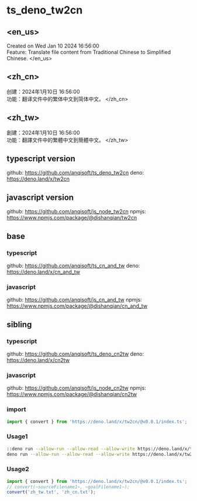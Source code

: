 # ts_deno_tw2cn
## <en_us>
Created on Wed Jan 10 2024 16:56:00<br>
Feature: Translate file content from Traditional Chinese to Simplified Chinese.
</en_us><br>

## <zh_cn>
创建：2024年1月10日 16:56:00<br>
功能：翻译文件中的繁体中文到简体中文。
</zh_cn><br>

## <zh_tw>
創建：2024年1月10日 16:56:00<br>
功能：翻譯文件中的繁體中文到簡體中文。
</zh_tw><br>

## typescript version
github: https://github.com/anqisoft/ts_deno_tw2cn
deno: https://deno.land/x/tw2cn

## javascript version
github: https://github.com/anqisoft/js_node_tw2cn
npmjs: https://www.npmjs.com/package/@dishanqian/tw2cn

## base
### typescript
github: https://github.com/anqisoft/ts_cn_and_tw
deno: https://deno.land/x/cn_and_tw
### javascript
github: https://github.com/anqisoft/js_cn_and_tw
npmjs: https://www.npmjs.com/package/@dishanqian/cn_and_tw

## sibling
### typescript
github: https://github.com/anqisoft/ts_deno_cn2tw
deno: https://deno.land/x/cn2tw
### javascript
github: https://github.com/anqisoft/js_node_cn2tw
npmjs: https://www.npmjs.com/package/@dishanqian/cn2tw

### import
```typescript
import { convert } from 'https://deno.land/x/tw2cn/@v0.0.1/index.ts';
```

### Usage1
```bash
::deno run --allow-run --allow-read --allow-write https://deno.land/x/tw2cn/@v0.0.1/index.ts ~sourceFilename~ ~goalFilename~
deno run --allow-run --allow-read --allow-write https://deno.land/x/tw2cn/@v0.0.1/index.ts zh_tw.txt zh_cn.txt
```

### Usage2
```typescript
import { convert } from 'https://deno.land/x/tw2cn/@v0.0.1/index.ts';
// convert(~sourceFilename1~, ~goalFilename1~);
convert('zh_tw.txt', 'zh_cn.txt');
```
